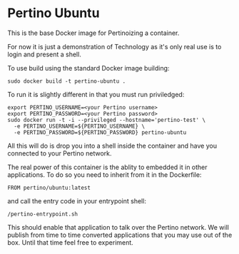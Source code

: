 Pertino Ubuntu
==============

This is the base Docker image for Pertinoizing a container.

For now it is just a demonstration of Technology as it's only real use is to login and present a shell.

To use build using the standard Docker image building:
```
sudo docker build -t pertino-ubuntu .
```

To run it is slightly different in that you must run priviledged:
```
export PERTINO_USERNAME=<your Pertino username>
export PERTINO_PASSWORD=<your Pertino password>
sudo docker run -t -i --privileged --hostname='pertino-test' \
  -e PERTINO_USERNAME=${PERTINO_USERNAME} \
  -e PERTINO_PASSWORD=${PERTINO_PASSWORD} pertino-ubuntu
```

All this will do is drop you into a shell inside the container and have you connected to your Pertino network.


The real power of this container is the ablity to embedded it in other applications.  To do so you need to inherit from it in the Dockerfile:
```
FROM pertino/ubuntu:latest
```
and call the entry code in your entrypoint shell:
```
/pertino-entrypoint.sh
```

This should enable that application to talk over the Pertino network.  We will publish from time to time converted applications that you may use out of the box.  Until that time feel free to experiment.
